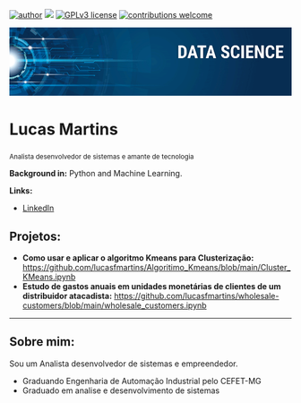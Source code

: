 [![author](https://img.shields.io/badge/author-lucasfmartins-red.svg)](https://www.linkedin.com/in/lucas-martins-b4720815a/) [![](https://img.shields.io/badge/python-3.7+-blue.svg)](https://www.python.org/downloads/release/python-365/) [![GPLv3 license](https://img.shields.io/badge/License-GPLv3-blue.svg)](http://perso.crans.org/besson/LICENSE.html) [![contributions welcome](https://img.shields.io/badge/contributions-welcome-brightgreen.svg?style=flat)](https://github.com/carlosfab/data_science/issues)

<p align="center">
  <img src="banner.png" >
</p>

# Lucas Martins
<sub>Analista desenvolvedor de sistemas e amante de tecnologia</sub>

**Background in:** Python and Machine Learning.

**Links:**
* [LinkedIn](https://www.linkedin.com/in/lucas-martins-b4720815a/)



## Projetos:

* **Como usar e aplicar o algoritmo Kmeans para Clusterização:** https://github.com/lucasfmartins/Algoritimo_Kmeans/blob/main/Cluster_KMeans.ipynb
* **Estudo de gastos anuais em unidades monetárias de clientes de um distribuidor atacadista:** https://github.com/lucasfmartins/wholesale-customers/blob/main/wholesale_customers.ipynb


---
## Sobre mim:
Sou um Analista desenvolvedor de sistemas e empreendedor.

* Graduando Engenharia de Automação Industrial pelo CEFET-MG
* Graduado em analise e desenvolvimento de sistemas




